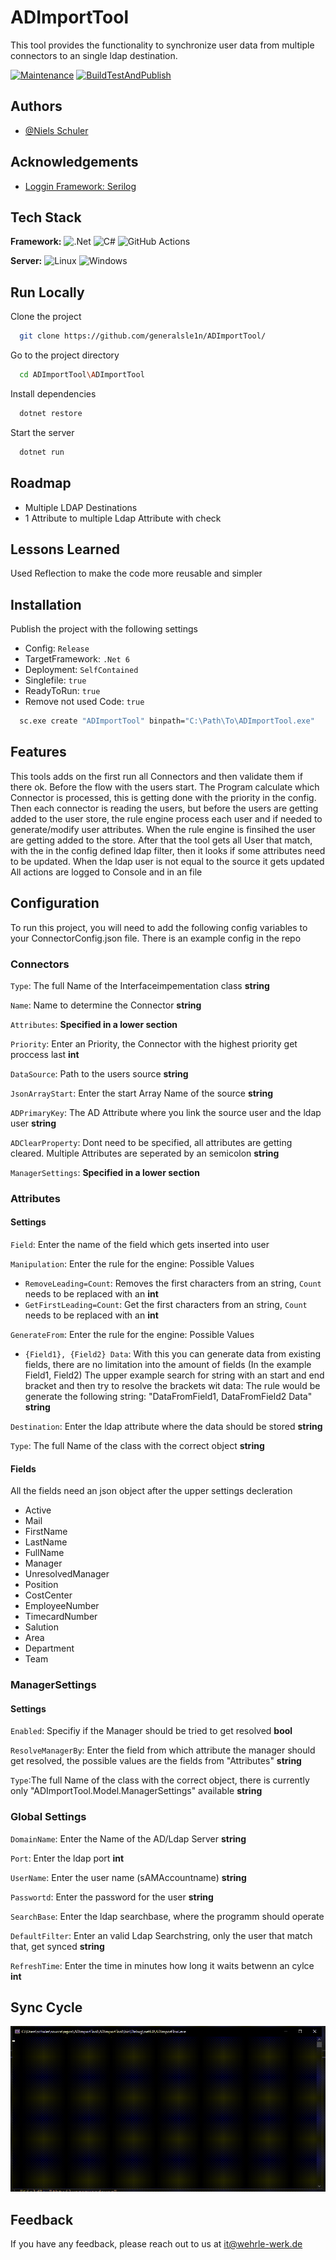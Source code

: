 # ADImportTool


This tool provides the functionality to synchronize user data from multiple connectors to an single ldap destination.
 


[![Maintenance](https://img.shields.io/badge/Maintained%3F-yes-green.svg)](https://GitHub.com/Naereen/StrapDown.js/graphs/commit-activity)
[![BuildTestAndPublish](https://github.com/generalsle1n/ADImportTool/actions/workflows/buildApp.yml/badge.svg?branch=master)](https://github.com/generalsle1n/ADImportTool/actions/workflows/buildApp.yml)

## Authors

- [@Niels Schuler](https://github.com/generalsle1n)


## Acknowledgements

 - [Loggin Framework: Serilog](https://github.com/serilog/serilog)


## Tech Stack

**Framework:** ![.Net](https://img.shields.io/badge/.NET-5C2D91?style=for-the-badge&logo=.net&logoColor=white) 
![C#](https://img.shields.io/badge/c%23-%23239120.svg?style=for-the-badge&logo=c-sharp&logoColor=white)
![GitHub Actions](https://img.shields.io/badge/github%20actions-%232671E5.svg?style=for-the-badge&logo=githubactions&logoColor=white)


**Server:** ![Linux](https://img.shields.io/badge/Linux-FCC624?style=for-the-badge&logo=linux&logoColor=black)
![Windows](https://img.shields.io/badge/Windows-0078D6?style=for-the-badge&logo=windows&logoColor=white)





## Run Locally

Clone the project

```bash
  git clone https://github.com/generalsle1n/ADImportTool/
```

Go to the project directory

```bash
  cd ADImportTool\ADImportTool
```

Install dependencies

```bash
  dotnet restore
```

Start the server

```bash
  dotnet run
```


## Roadmap

- Multiple LDAP Destinations
- 1 Attribute to multiple Ldap Attribute with check

## Lessons Learned

Used Reflection to make the code more reusable and simpler
## Installation

Publish the project with the following settings
- Config:               ```Release```
- TargetFramework:      ```.Net 6```
- Deployment:           ```SelfContained```
- Singlefile:           ```true```
- ReadyToRun:           ```true```
- Remove not used Code: ```true```

```bash
  sc.exe create "ADImportTool" binpath="C:\Path\To\ADImportTool.exe"
```
    
## Features
This tools adds on the first run all Connectors and then validate them if there ok.
Before the flow with the users start. The Program calculate which Connector is processed, this is getting done with the priority in the config.
Then each connector is reading the users, but before the users are getting added to the user store, the rule engine process each user and if needed to generate/modify user attributes.
When the rule engine is finsihed the user are getting added to the store.
After that the tool gets all User that match, with the in the config defined ldap filter, then it looks if some attributes need to be updated.
When the ldap user is not equal to the source it gets updated
All actions are logged to Console and in an file 

## Configuration
To run this project, you will need to add the following config variables to your ConnectorConfig.json file.
There is an example config in the repo
### Connectors



`Type`: The full Name of the Interfaceimpementation class **string**

`Name`: Name to determine the Connector **string**

`Attributes`: **Specified in a lower section**

`Priority`: Enter an Priority, the Connector with the highest priority get proccess last **int**

`DataSource`: Path to the users source **string**

`JsonArrayStart`: Enter the start Array Name of the source **string**

`ADPrimaryKey`: The AD Attribute where you link the source user and the ldap user **string**

`ADClearProperty`: Dont need to be specified, all attributes are getting cleared. Multiple Attributes are seperated by an semicolon **string**

`ManagerSettings`: **Specified in a lower section**

### Attributes

#### Settings

`Field`: Enter the name of the field which gets inserted into user

`Manipulation`: Enter the rule for the engine: Possible Values
- `RemoveLeading=Count`: Removes the first characters from an string, `Count` needs to be replaced with an **int**
- `GetFirstLeading=Count`:  Get the first characters from an string, `Count` needs to be replaced with an **int**

``GenerateFrom``: Enter the rule for the engine: Possible Values

- `{Field1}, {Field2} Data`: With this you can generate data from existing fields, there are no limitation into the amount of fields (In the example Field1, Field2) The upper example search for string with an start and end bracket and then try to resolve the brackets wit data: The rule would be generate the following string: "DataFromField1, DataFromField2 Data"  **string**

`Destination`: Enter the ldap attribute where the data should be stored **string**

`Type`: The full Name of the  class with the correct object **string**

#### Fields

All the fields need an json object after the upper settings decleration

- Active
- Mail
- FirstName
- LastName
- FullName
- Manager
- UnresolvedManager
- Position
- CostCenter
- EmployeeNumber
- TimecardNumber
- Salution
- Area
- Department
- Team

### ManagerSettings

#### Settings
`Enabled`: Specifiy if the Manager should be tried to get resolved **bool**

`ResolveManagerBy`: Enter the field from which attribute the manager should get resolved, the possible values are the fields from "Attributes" **string**

`Type`:The full Name of the  class with the correct object, there is currently only "ADImportTool.Model.ManagerSettings" available **string**

### Global Settings

`DomainName`: Enter the Name of the AD/Ldap Server **string**

`Port`: Enter the ldap port **int**

`UserName`: Enter the user name (sAMAccountname) **string**

`Passwortd`: Enter the password for the user **string**

`SearchBase`: Enter the ldap searchbase, where the programm should operate

`DefaultFilter`: Enter an valid Ldap Searchstring, only the user that match that, get synced **string**

`RefreshTime`: Enter the time in minutes how long it waits betwenn an cylce **int**
## Sync Cycle
![](https://github.com/generalsle1n/ADImportTool/blob/master/blob/demo1.gif)


## Feedback

If you have any feedback, please reach out to us at it@wehrle-werk.de

